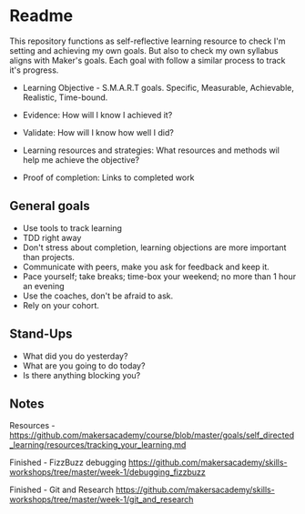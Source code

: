 # Readme

This repository functions as self-reflective learning resource to check I'm setting and achieving my own goals.  But also to check my own syllabus aligns with Maker's goals.
Each goal with follow a similar process to track it's progress.

- Learning Objective - S.M.A.R.T goals.  Specific, Measurable, Achievable, Realistic, Time-bound.

- Evidence: How will I know I achieved it?

- Validate: How will I know how well I did?

- Learning resources and strategies: What resources and methods wil help me achieve the objective?

- Proof of completion: Links to completed work

## General goals

- Use tools to track learning
- TDD right away
- Don't stress about completion, learning objections are more important than projects.
- Communicate with peers, make you ask for feedback and keep it.
- Pace yourself; take breaks; time-box your weekend; no more than 1 hour an evening
- Use the coaches, don't be afraid to ask.
- Rely on your cohort.

## Stand-Ups

- What did you do yesterday?
- What are you going to do today?
- Is there anything blocking you?

## Notes
Resources - https://github.com/makersacademy/course/blob/master/goals/self_directed_learning/resources/tracking_your_learning.md

Finished - FizzBuzz debugging https://github.com/makersacademy/skills-workshops/tree/master/week-1/debugging_fizzbuzz

Finished - Git and Research https://github.com/makersacademy/skills-workshops/tree/master/week-1/git_and_research
